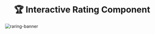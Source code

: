 <h1 align="center"> 🏆 Interactive Rating Component  </h1>

![raring-banner](https://github.com/salvedojuliao/page_interactive-rating-component/assets/44206400/017e6704-3def-4024-b738-3c977e493c6f)
